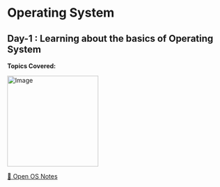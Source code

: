 # Operating System 
## Day-1 : Learning about the basics of Operating System
**Topics Covered:**


<img width="209" alt="Image" src="https://github.com/user-attachments/assets/4f127e93-2fc9-4cc8-8351-ed364d8d7fbd" />


[📄 Open OS Notes](daywise/answers_nndl.pdf)
